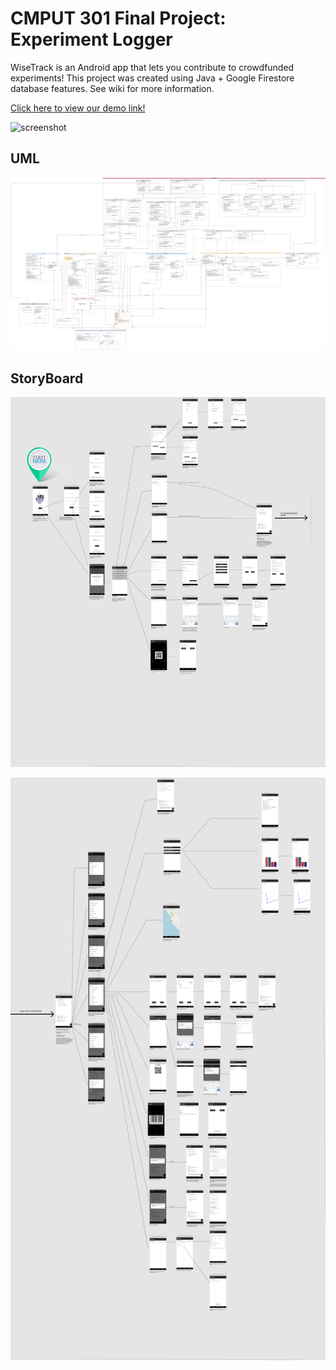 # CMPUT 301 Final Project: Experiment Logger
WiseTrack is an Android app that lets you contribute to crowdfunded experiments! This project was created using Java + Google Firestore database features. See wiki for more information.

[Click here to view our demo link!](https://drive.google.com/file/d/1qVTPbPBB8pQzlEjTanDmC_cf3yeOcfDx/view?usp=sharing)

<img src="https://raw.githubusercontent.com/CMPUT301W21T12/FAANG-GANG/master/doc/storyboard/wisetrack1.png" alt="screenshot" width="200"/>

## UML

[![Project Part 4 UML Diagram ](https://github.com/CMPUT301W21T12/FAANG-GANG/blob/master/doc/uml/part4UML.png?raw=true)](https://github.com/CMPUT301W21T12/FAANG-GANG/blob/master/doc/uml/part4UML.png?raw=true)

## StoryBoard

[![finished storyboard project part 4 page 1](https://github.com/CMPUT301W21T12/FAANG-GANG/blob/master/doc/storyboard/storyboard_part4_1.png)](https://raw.githubusercontent.com/CMPUT301W21T12/FAANG-GANG/master/doc/storyboard/storyboard_part4_1.png)

[![finished storyboard project part 4 page 2](https://github.com/CMPUT301W21T12/FAANG-GANG/blob/master/doc/storyboard/storyboard_part4_2.png)](https://raw.githubusercontent.com/CMPUT301W21T12/FAANG-GANG/master/doc/storyboard/storyboard_part4_2.png)

